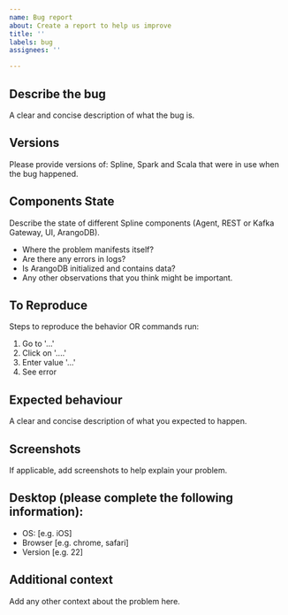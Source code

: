 ```yaml
---
name: Bug report
about: Create a report to help us improve
title: ''
labels: bug
assignees: ''

---
```


## Describe the bug

A clear and concise description of what the bug is.

## Versions

Please provide versions of: Spline, Spark and Scala that were in use when the bug happened.

## Components State

Describe the state of different Spline components (Agent, REST or Kafka Gateway, UI, ArangoDB).

- Where the problem manifests itself?
- Are there any errors in logs?
- Is ArangoDB initialized and contains data?
- Any other observations that you think might be important.

## To Reproduce

Steps to reproduce the behavior OR commands run:

1. Go to '...'
2. Click on '....'
3. Enter value '...'
4. See error

## Expected behaviour

A clear and concise description of what you expected to happen.

## Screenshots

If applicable, add screenshots to help explain your problem.

## Desktop (please complete the following information):

- OS: [e.g. iOS]
- Browser [e.g. chrome, safari]
- Version [e.g. 22]

## Additional context

Add any other context about the problem here.

